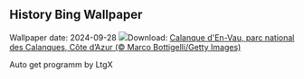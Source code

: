 ## History Bing Wallpaper
Wallpaper date: 2024-09-28
![](https://www.bing.com/th?id=OHR.Calanques_FR-FR0746554630_UHD.jpg&w=1000)Download: [Calanque d'En-Vau, parc national des Calanques, Côte d’Azur (© Marco Bottigelli/Getty Images)](https://www.bing.com/th?id=OHR.Calanques_FR-FR0746554630_UHD.jpg)

Auto get programm by LtgX
